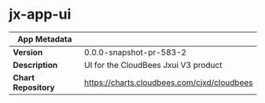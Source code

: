 # jx-app-ui

|App Metadata||
|---|---|
| **Version** | 0.0.0-snapshot-pr-583-2 |
| **Description** | UI for the CloudBees Jxui V3 product |
| **Chart Repository** | https://charts.cloudbees.com/cjxd/cloudbees |
